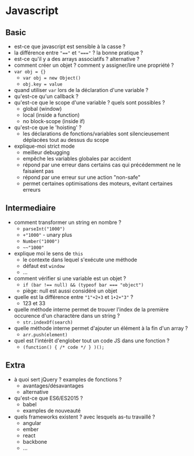 # Javascript

## Basic
- est-ce que javascript est sensible à la casse ?
- la différence entre `"=="` et `"==="` ? la bonne pratique ?
- est-ce qu'il y a des arrays associatifs ? alternative ?
- comment créer un objet ? comment y assigner/lire une propriété ?
- `var obj = {}`
    - `var obj = new Object()`
    - `obj.key = value`
- quand utiliser `var` lors de la déclaration d'une variable ?
- qu'est-ce qu'un callback ?
- qu'est-ce que le scope d'une variable ? quels sont possibles ?
    - global (window)
    - local (inside a function)
    - no block-scope (inside if)
- qu'est-ce que le 'hoisting' ?
    - les déclarations de fonctions/variables sont silencieusement déplacées tout au dessus du scope
- explique-moi strict mode
    - meilleur debugging
    - empêche les variables globales par accident
    - répond par une erreur dans certains cas qui précédemment ne le faisaient pas
    - répond par une erreur sur une action "non-safe"
    - permet certaines optimisations des moteurs, evitant certaines erreurs

## Intermediaire
- comment transformer un string en nombre ?
    - `parseInt("1000")`
    - `+"1000"` - unary plus
    - `Number("1000")`
    - `~~"1000"`
- explique moi le sens de `this`
    - le contexte dans lequel s'exécute une méthode
    - défaut est `window`
    - ...
- comment vérifier si une variable est un objet ?
    - `if (bar !== null) && (typeof bar === "object")`
    - piège: null est aussi considéré un objet
- quelle est la différence entre `"1"+2+3` et `1+2+"3"` ?
    - 123 et 33
- quelle méthode interne permet de trouver l'index de la première occurence d'un charactère dans un string ?
    - `str.indexOf(search)`
- quelle méthode interne permet d'ajouter un élément à la fin d'un array ?
    - `arr.push(element)`
- quel est l'intérêt d'englober tout un code JS dans une fonction ?
    - `(function() { /* code */ } )();`

## Extra
- à quoi sert jQuery ? examples de fonctions ?
    - avantages/désavantages
    - alternative
- qu'est-ce que ES6/ES2015 ?
    - babel
    - examples de nouveauté
- quels frameworks existent ? avec lesquels as-tu travaillé ?
    - angular
    - ember
    - react
    - backbone
    - ...
